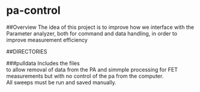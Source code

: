 # pa-control
##Overview
The idea of this project is to improve how we interface with the 
Parameter analyzer, both for command and data handling, in order
to improve measurement efficiency




##DIRECTORIES



###pulldata
Includes the files         
to allow removal of data from the PA and simmple processing for FET
measurements but with no control of the pa from the computer.                       
All sweeps must be run and saved manually.
